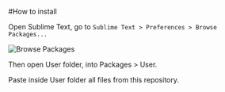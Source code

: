 #How to install

Open Sublime Text, go to `Sublime Text > Preferences > Browse Packages...`

![Browse Packages](https://raw.githubusercontent.com/rodrigoantinarelli/my-sublime-snippets/master/image.png)

Then open User folder, into Packages > User.

Paste inside User folder all files from this repository.